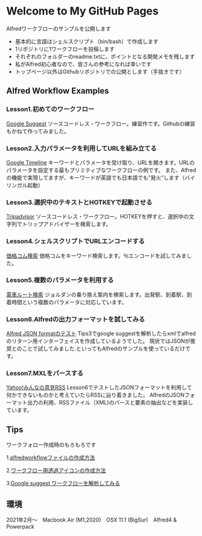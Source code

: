 # Welcome to My GitHub Pages

Alfredワークフローのサンプルを公開します
- 基本的に言語はシェルスクリプト（bin/bash）で作成します
- 1リポジトリに1ワークフローを投稿します
- それぞれのフォルダーのreadme.txtに、ポイントとなる開発メモを残します
- 私がAlfred初心者なので、皆さんの参考になれば幸いです
- トップページ以外はGithubリポジトリでの公開とします（手抜きです）

## Alfred Workflow Examples

### Lesson1.初めてのワークフロー
[Google Suggest](https://github.com/KitanoTamotsu/googlesuggest)
ソースコードレス・ワークフロー。練習作です。Githubの練習もかねて作ってみました。

### Lesson2.入力パラメータを利用してURLを組み立てる
[Google Timeline](https://github.com/KitanoTamotsu/googletimeline)
キーワードとパラメータを受け取り、URLを開きます。URLのパラメータを設定する最もプリミティブなワークフローの例です。
また、Alfredの機能で実現してますが、キーワードが英語でも日本語でも”発火”します（バイリンガル起動）

### Lesson3.選択中のテキストとHOTKEYで起動させる
[Tripadvisor](https://github.com/KitanoTamotsu/tripadvisor)
ソースコードレス・ワークフロー。HOTKEYを押すと、選択中の文字列でトリップアドバイザーを検索します。

### Lesson4.シェルスクリプトでURLエンコードする
[価格コム検索](https://github.com/KitanoTamotsu/kakaku.comKeywordSearch)
価格コムをキーワード検索します。％エンコードを試してみました。

### Lesson5.複数のパラメータを利用する
[電車ルート検索](https://github.com/KitanoTamotsu/norikae)
ジョルダンの乗り換え案内を検索します。出発駅、到着駅、到着時間という複数のパラメータに対応しています。

### Lesson6.Alfredの出力フォーマットを試してみる
[Alfred JSON formatのテスト](https://github.com/KitanoTamotsu/testjson)
Tips3でgoogle suggestを解析したらxmlでalfredのリターン用インターフェイスを作成しているようでした。
現状ではJSONが推奨とのことで試してみました.といってもAlfredのサンプルを使っているだけです。

### Lesson7.MXLをパースする
[Yahoo!みんなの意見RSS](https://github.com/KitanoTamotsu/yahoo)
Lesson6でテストしたJSONフォーマットを利用して何かできないものかと考えていたらRSSに辿り着きました。
AlfredのJSONフォーマット出力の利用、RSSファイル（XML)のパースと要素の抽出などを実装しています。


## Tips
ワークフォロー作成時のもろもろです

 1.[alfredworkflowファイルの作成方法](https://github.com/KitanoTamotsu/tips1/)
 
 2.[ワークフロー用透過アイコンの作成方法](https://github.com/KitanoTamotsu/tips2/)

 3.[Google suggest ワークフローを解析してみる](https://github.com/KitanoTamotsu/tips3/)



## 環境
2021年2月〜　Macbook Air (M1,2020)　OSX 11.1 (BigSur)　Alfred4 & Powerpack
